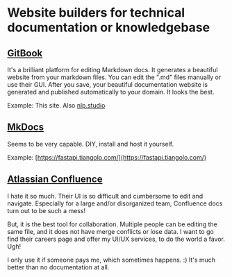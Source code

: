 # Website builders for technical documentation or knowledgebase

## [GitBook](https://gitbook.com)

It's a brilliant platform for editing Markdown docs. It generates a beautiful website from your markdown files. You can edit the ".md" files manually or use their GUI. After you save, your beautiful documentation website is generated and published automatically to your domain. It looks the best. 

Example: This site. Also [nlp.studio](https://nlp.studio)

## [MkDocs](https://squidfunk.github.io/mkdocs-material/)

Seems to be very capable. DIY, install and host it yourself.

Example: [https://fastapi.tiangolo.com/](https://fastapi.tiangolo.com/)

## [Atlassian Confluence](https://www.atlassian.com/software/confluence)

I hate it so much. Their UI is so difficult and cumbersome to edit and navigate. Especially for a large and/or disorganized team, Confluence docs turn out to be such a mess!

But, it is the best tool for collaboration. Multiple people can be editing the same file, and it does not have merge conflicts or lose data. I want to go find their careers page and offer my UI/UX services, to do the world a favor. Ugh!

I only use it if someone pays me, which sometimes happens. :\) It's much better than no documentation at all.

